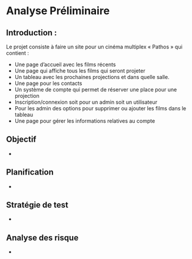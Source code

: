 Analyse Préliminaire
=========
Introduction :
-----
Le projet consiste à faire un site pour un cinéma multiplex « Pathos » qui contient :

-	Une page d’accueil avec les films récents
-	Une page qui affiche tous les films qui seront projeter 
-	Un tableau avec les prochaines projections et dans quelle salle.
-	Une page pour les contacts 
-	Un système de compte qui permet de réserver une place pour une projection 
-	Inscription/connexion soit pour un admin soit un utilisateur
-	Pour les admin des options pour supprimer ou ajouter les films dans le tableau
-	Une page pour gérer les informations relatives au compte

Objectif
------

- 
Planification
------

- 

Stratégie de test
----
-

Analyse des risque
------

- 

